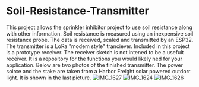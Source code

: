 # Soil-Resistance-Transmitter
This project allows the sprinkler inhibitor project to use soil resistance along with other information.  Soil resistance is measured using an inexpensive soil resistance probe.
The data is received, scaled and transmitted by an ESP32. The transmitter is a LoRa "modem style" tranciever.  Included in this project is a prototype receiver.
The receiver sketch is not intened to be a usefult receiver.  It is a repository for the functions you would likely ned for your application.  Below are two photos of the 
finished transmitter.  The power soirce and the stake are taken from a Harbor Freight solar powered outdorr light.  It is shown in the last picture.
![IMG_1627](https://github.com/user-attachments/assets/374ca68a-9f41-4ace-acde-6b348453945f)
![IMG_1624](https://github.com/user-attachments/assets/d606d663-c300-4e3f-90dc-16de2d5e88bb)
![IMG_1626](https://github.com/user-attachments/assets/ffca498d-55b3-4d5d-953f-c9cbc50d521d)
